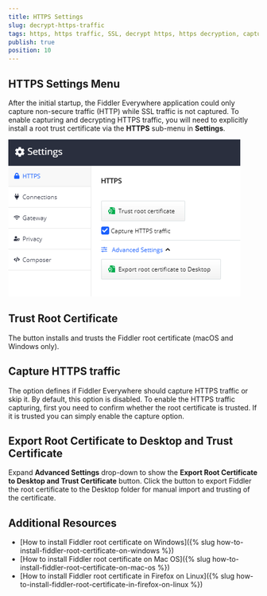 ```yaml
---
title: HTTPS Settings
slug: decrypt-https-traffic
tags: https, https traffic, SSL, decrypt https, https decryption, capturing HTTPS, trust certificate
publish: true
position: 10
---
```


## HTTPS Settings Menu

After the initial startup, the Fiddler Everywhere application could only capture non-secure traffic (HTTP) while SSL traffic is not captured. To enable capturing and decrypting HTTPS traffic, you will need to explicitly install a root trust certificate via the __HTTPS__ sub-menu in __Settings__.

![default https settings](../../images/settings/settings-https.png)

## Trust Root Certificate

The button installs and trusts the Fiddler root certificate (macOS and Windows only).

## Capture HTTPS traffic

The option defines if Fiddler Everywhere should capture HTTPS traffic or skip it. By default, this option is disabled. To enable the HTTPS traffic capturing, first you need to confirm whether the root certificate is trusted. If it is trusted you can simply enable the capture option.

## Export Root Certificate to Desktop and Trust Certificate

Expand __Advanced Settings__ drop-down to show the __Export Root Certificate to Desktop and Trust Certificate__ button. Click the button to export Fiddler the root certificate to the Desktop folder for manual import and trusting of the certificate.

## Additional Resources

* [How to install Fiddler root certificate on Windows]({% slug how-to-install-fiddler-root-certificate-on-windows %})
* [How to install Fiddler root certificate on Mac OS]({% slug how-to-install-fiddler-root-certificate-on-mac-os %})
* [How to install Fiddler root certificate in Firefox on Linux]({% slug how-to-install-fiddler-root-certificate-in-firefox-on-linux %})
